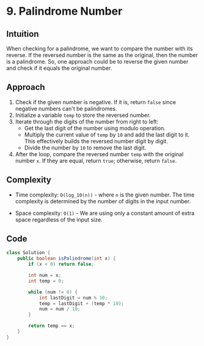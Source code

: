 # 9. Palindrome Number

## Intuition

When checking for a palindrome, we want to compare the number with its reverse. If the reversed number is the same as the original, then the number is a palindrome. So, one approach could be to reverse the given number and check if it equals the original number.

## Approach

1. Check if the given number is negative. If it is, return `false` since negative numbers can't be palindromes.
2. Initialize a variable `temp` to store the reversed number.
3. Iterate through the digits of the number from right to left:
   - Get the last digit of the number using modulo operation.
   - Multiply the current value of `temp` by `10` and add the last digit to it. This effectively builds the reversed number digit by digit.
   - Divide the number by `10` to remove the last digit.
4. After the loop, compare the reversed number `temp` with the original number `x`. If they are equal, return `true`; otherwise, return `false`.

## Complexity

- Time complexity: `O(log_10(n))` - where `n` is the given number. The time complexity is determined by the number of digits in the input number.

- Space complexity: `O(1)` - We are using only a constant amount of extra space regardless of the input size.

## Code

```java
class Solution {
    public boolean isPalindrome(int x) {
        if (x < 0) return false;

        int num = x;
        int temp = 0;

        while (num != 0) {
            int lastDigit = num % 10;
            temp = lastDigit + (temp * 10);
            num = num / 10;
        }

        return temp == x;
    }
}
```
